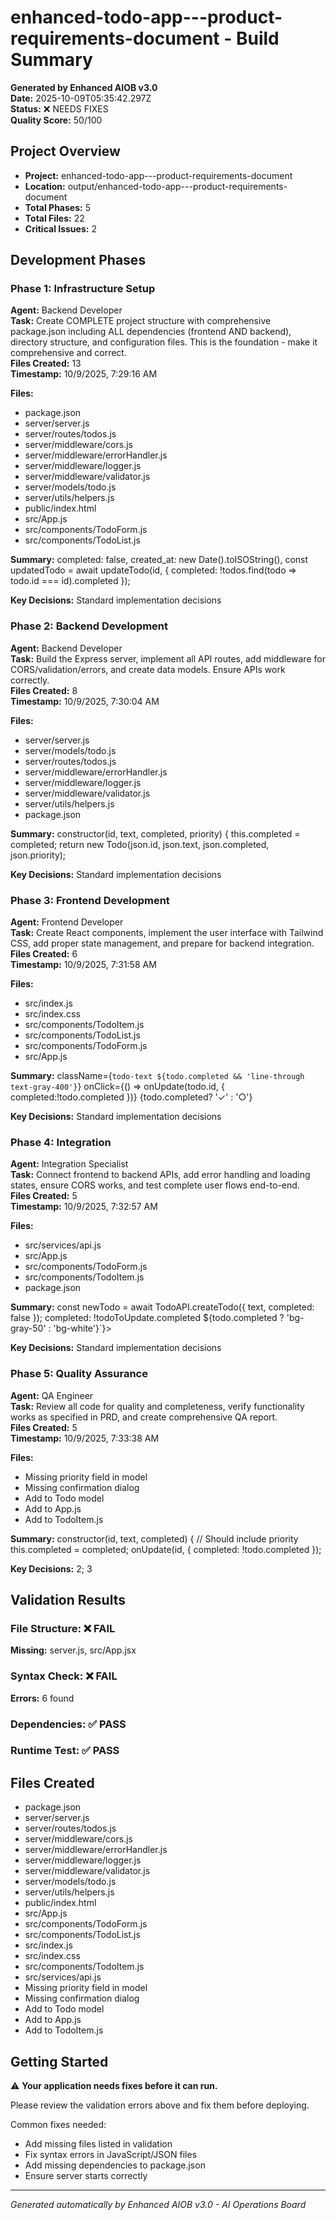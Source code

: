 # enhanced-todo-app---product-requirements-document - Build Summary

**Generated by Enhanced AIOB v3.0**  
**Date:** 2025-10-09T05:35:42.297Z  
**Status:** ❌ NEEDS FIXES  
**Quality Score:** 50/100  

## Project Overview

- **Project:** enhanced-todo-app---product-requirements-document
- **Location:** output/enhanced-todo-app---product-requirements-document
- **Total Phases:** 5
- **Total Files:** 22
- **Critical Issues:** 2

## Development Phases


### Phase 1: Infrastructure Setup

**Agent:** Backend Developer  
**Task:** Create COMPLETE project structure with comprehensive package.json including ALL dependencies (frontend AND backend), directory structure, and configuration files. This is the foundation - make it comprehensive and correct.  
**Files Created:** 13  
**Timestamp:** 10/9/2025, 7:29:16 AM  

**Files:**
- package.json
- server/server.js
- server/routes/todos.js
- server/middleware/cors.js
- server/middleware/errorHandler.js
- server/middleware/logger.js
- server/middleware/validator.js
- server/models/todo.js
- server/utils/helpers.js
- public/index.html
- src/App.js
- src/components/TodoForm.js
- src/components/TodoList.js

**Summary:** completed: false,     created_at: new Date().toISOString(),     const updatedTodo = await updateTodo(id, { completed: !todos.find(todo => todo.id === id).completed });

**Key Decisions:** Standard implementation decisions


### Phase 2: Backend Development

**Agent:** Backend Developer  
**Task:** Build the Express server, implement all API routes, add middleware for CORS/validation/errors, and create data models. Ensure APIs work correctly.  
**Files Created:** 8  
**Timestamp:** 10/9/2025, 7:30:04 AM  

**Files:**
- server/server.js
- server/models/todo.js
- server/routes/todos.js
- server/middleware/errorHandler.js
- server/middleware/logger.js
- server/middleware/validator.js
- server/utils/helpers.js
- package.json

**Summary:** constructor(id, text, completed, priority) {     this.completed = completed;     return new Todo(json.id, json.text, json.completed, json.priority);

**Key Decisions:** Standard implementation decisions


### Phase 3: Frontend Development

**Agent:** Frontend Developer  
**Task:** Create React components, implement the user interface with Tailwind CSS, add proper state management, and prepare for backend integration.  
**Files Created:** 6  
**Timestamp:** 10/9/2025, 7:31:58 AM  

**Files:**
- src/index.js
- src/index.css
- src/components/TodoItem.js
- src/components/TodoList.js
- src/components/TodoForm.js
- src/App.js

**Summary:** className={`todo-text ${todo.completed && 'line-through text-gray-400'}`}           onClick={() => onUpdate(todo.id, { completed:!todo.completed })}           {todo.completed? '✓' : '○'}

**Key Decisions:** Standard implementation decisions


### Phase 4: Integration

**Agent:** Integration Specialist  
**Task:** Connect frontend to backend APIs, add error handling and loading states, ensure CORS works, and test complete user flows end-to-end.  
**Files Created:** 5  
**Timestamp:** 10/9/2025, 7:32:57 AM  

**Files:**
- src/services/api.js
- src/App.js
- src/components/TodoForm.js
- src/components/TodoItem.js
- package.json

**Summary:** const newTodo = await TodoAPI.createTodo({ text, completed: false });         completed: !todoToUpdate.completed        ${todo.completed ? 'bg-gray-50' : 'bg-white'}`}>

**Key Decisions:** Standard implementation decisions


### Phase 5: Quality Assurance

**Agent:** QA Engineer  
**Task:** Review all code for quality and completeness, verify functionality works as specified in PRD, and create comprehensive QA report.  
**Files Created:** 5  
**Timestamp:** 10/9/2025, 7:33:38 AM  

**Files:**
- Missing priority field in model
- Missing confirmation dialog
- Add to Todo model
- Add to App.js
- Add to TodoItem.js

**Summary:** constructor(id, text, completed) { // Should include priority     this.completed = completed;   onUpdate(id, { completed: !todo.completed });

**Key Decisions:** 2; 3


## Validation Results

### File Structure: ❌ FAIL
**Missing:** server.js, src/App.jsx

### Syntax Check: ❌ FAIL
**Errors:** 6 found

### Dependencies: ✅ PASS


### Runtime Test: ✅ PASS


## Files Created

- package.json
- server/server.js
- server/routes/todos.js
- server/middleware/cors.js
- server/middleware/errorHandler.js
- server/middleware/logger.js
- server/middleware/validator.js
- server/models/todo.js
- server/utils/helpers.js
- public/index.html
- src/App.js
- src/components/TodoForm.js
- src/components/TodoList.js
- src/index.js
- src/index.css
- src/components/TodoItem.js
- src/services/api.js
- Missing priority field in model
- Missing confirmation dialog
- Add to Todo model
- Add to App.js
- Add to TodoItem.js

## Getting Started


⚠️ **Your application needs fixes before it can run.**

Please review the validation errors above and fix them before deploying.

Common fixes needed:
- Add missing files listed in validation
- Fix syntax errors in JavaScript/JSON files  
- Add missing dependencies to package.json
- Ensure server starts correctly


---
*Generated automatically by Enhanced AIOB v3.0 - AI Operations Board*
